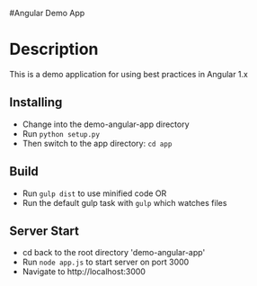 #Angular Demo App

# Description

This is a demo application for using best practices in Angular 1.x

## Installing

- Change into the demo-angular-app directory
- Run `python setup.py`
- Then switch to the app directory: `cd app`

## Build

- Run `gulp dist` to use minified code
OR
- Run the default gulp task with `gulp` which watches files

## Server Start

- cd back to the root directory 'demo-angular-app'
- Run `node app.js` to start server on port 3000
- Navigate to http://localhost:3000
